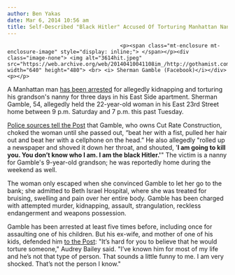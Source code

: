 ```yaml
---
author: Ben Yakas
date: Mar 6, 2014 10:56 am
title: Self-Described "Black Hitler" Accused Of Torturing Manhattan Nanny
---
```


	
										<p><span class="mt-enclosure mt-enclosure-image" style="display: inline;"> </span></p><div class="image-none"> <img alt="3614hit.jpeg" src="https://web.archive.org/web/20140410041108im_/http://gothamist.com/attachments/byakas/3614hit.jpeg" width="640" height="480"> <br> <i> Sherman Gamble (Facebook)</i></div> <p></p>

<p>A Manhattan man <a href="https://web.archive.org/web/20140410041108/http://nypost.com/2014/03/06/black-hitler-allegedly-tortured-held-nanny-hostage/">has been arrested</a> for allegedly kidnapping and torturing his grandson&apos;s nanny for three days in his East Side apartment. Sherman Gamble, 54, allegedly held the 22-year-old woman in his East 23rd Street home between 9 p.m. Saturday and 7 p.m. this past Tuesday. </p>

<p><a href="https://web.archive.org/web/20140410041108/http://nypost.com/2014/03/06/black-hitler-allegedly-tortured-held-nanny-hostage/">Police sources tell the Post</a> that Gamble, who owns Cut Rate Construction, choked the woman until she passed out, &#x201C;beat her with a fist, pulled her hair out and beat her with a cellphone on the head.&#x201D; He also allegedly &quot;rolled up a newspaper and shoved it down her throat, and shouted, &apos;<strong>I am going to kill you. You don&#x2019;t know who I am. I am the black Hitler.&apos;</strong>&quot; The victim is a nanny for Gamble&apos;s 9-year-old grandson; he was reportedly home during the weekend as well.</p>

<p>The woman only escaped when she convinced Gamble to let her go to the bank; she admitted to Beth Israel Hospital, where she was treated for bruising, swelling and pain over her entire body. Gamble has been charged with attempted murder, kidnapping, assault, strangulation, reckless endangerment and weapons possession.</p>

<p>Gamble has been arrested at least five times before, including once for assaulting one of his children. But his ex-wife, and mother of one of his kids, defended him <a href="https://web.archive.org/web/20140410041108/http://nypost.com/2014/03/06/black-hitler-allegedly-tortured-held-nanny-hostage">to the Post</a>: &quot;It&#x2019;s hard for you to believe that he would torture someone,&quot; Audrey Bailey said. &quot;I&#x2019;ve known him for most of my life and he&#x2019;s not that type of person. That sounds a little funny to me. I am very shocked. That&#x2019;s not the person I know.&quot;</p>					
										
									
				